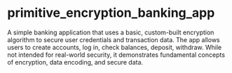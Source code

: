 # primitive_encryption_banking_app
A simple banking application that uses a basic, custom-built encryption algorithm to secure user credentials and transaction data. The app allows users to create accounts, log in, check balances, deposit, withdraw. While not intended for real-world security, it demonstrates fundamental concepts of encryption, data encoding, and secure data.
